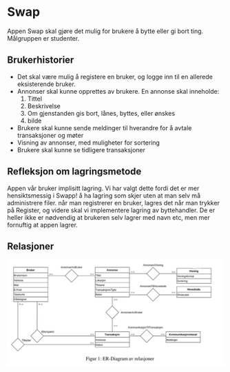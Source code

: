 # Swap
Appen Swap skal gjøre det mulig for brukere å bytte eller gi bort ting. Målgruppen er studenter. 

## Brukerhistorier

- Det skal være mulig å registere en bruker, og logge inn til en allerede eksisterende bruker.
- Annonser skal kunne opprettes av brukere. En annonse skal inneholde:
    1. Tittel
    2. Beskrivelse
    3. Om gjenstanden gis bort, lånes, byttes, eller ønskes
    4. bilde
- Brukere skal kunne sende meldinger til hverandre for å avtale transaksjoner og møter
- Visning av annonser, med muligheter for sortering
- Brukere skal kunne se tidligere transaksjoner

## Refleksjon om lagringsmetode

Appen vår bruker implisitt lagring.
Vi har valgt dette fordi det er mer hensiktsmessig i Swapp! å ha lagring som skjer uten at man selv må administrere filer.
når man registrerer en bruker, lagres det når man trykker på Register, og videre skal vi implementere lagring av byttehandler.
 De er heller ikke er nødvendig at brukeren selv lagrer med navn etc, men mer fornuftig at appen lagrer.

## Relasjoner
![alt text](readmeBilde.jpg)